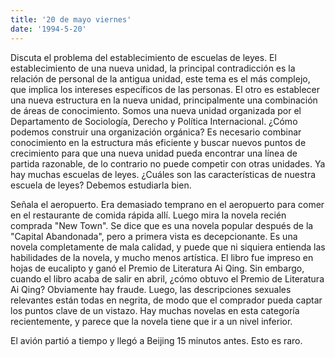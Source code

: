 ```yaml
---
title: '20 de mayo viernes'
date: '1994-5-20'
---
```


Discuta el problema del establecimiento de escuelas de leyes. El establecimiento de una nueva unidad, la principal contradicción es la relación de personal de la antigua unidad, este tema es el más complejo, que implica los intereses específicos de las personas. El otro es establecer una nueva estructura en la nueva unidad, principalmente una combinación de áreas de conocimiento. Somos una nueva unidad organizada por el Departamento de Sociología, Derecho y Política Internacional. ¿Cómo podemos construir una organización orgánica? Es necesario combinar conocimiento en la estructura más eficiente y buscar nuevos puntos de crecimiento para que una nueva unidad pueda encontrar una línea de partida razonable, de lo contrario no puede competir con otras unidades. Ya hay muchas escuelas de leyes. ¿Cuáles son las características de nuestra escuela de leyes? Debemos estudiarla bien.

Señala el aeropuerto. Era demasiado temprano en el aeropuerto para comer en el restaurante de comida rápida allí. Luego mira la novela recién comprada "New Town". Se dice que es una novela popular después de la "Capital Abandonada", pero a primera vista es decepcionante. Es una novela completamente de mala calidad, y puede que ni siquiera entienda las habilidades de la novela, y mucho menos artística. El libro fue impreso en hojas de eucalipto y ganó el Premio de Literatura Ai Qing. Sin embargo, cuando el libro acaba de salir en abril, ¿cómo obtuvo el Premio de Literatura Ai Qing? Obviamente hay fraude. Luego, las descripciones sexuales relevantes están todas en negrita, de modo que el comprador pueda captar los puntos clave de un vistazo. Hay muchas novelas en esta categoría recientemente, y parece que la novela tiene que ir a un nivel inferior.

El avión partió a tiempo y llegó a Beijing 15 minutos antes. Esto es raro.